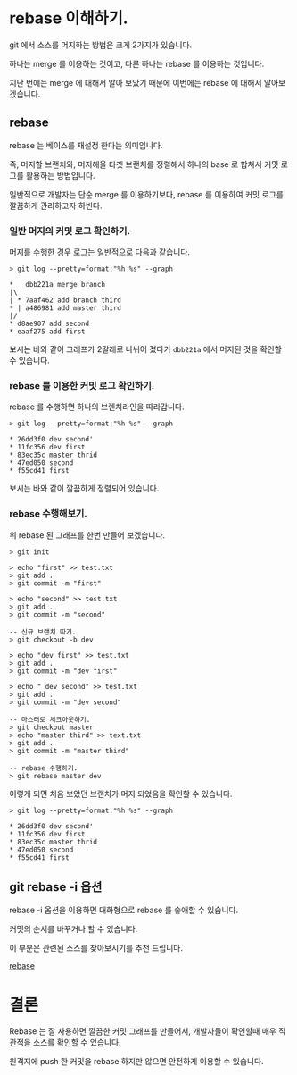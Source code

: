 # rebase 이해하기.

git 에서 소스를 머지하는 방법은 크게 2가지가 있습니다.

하나는 merge 를 이용하는 것이고, 다른 하나는 rebase 를 이용하는 것입니다.

지난 번에는 merge 에 대해서 알아 보았기 때문에 이번에는 rebase 에 대해서 알아보겠습니다.

## rebase

rebase 는 베이스를 재설정 한다는 의미입니다.

즉, 머지할 브랜치와, 머지해올 타겟 브랜치를 정렬해서 하나의 base 로 합쳐서 커밋 로그를 활용하는 방법입니다.

일반적으로 개발자는 단순 merge 를 이용하기보다, rebase 를 이용하여 커밋 로그를 깔끔하게 관리하고자 하빈다.

### 일반 머지의 커밋 로그 확인하기.

머지를 수행한 경우 로그는 일반적으로 다음과 같습니다.

```
> git log --pretty=format:"%h %s" --graph

*   dbb221a merge branch
|\
| * 7aaf462 add branch third
* | a486981 add master third
|/
* d8ae907 add second
* eaaf275 add first
```

보시는 바와 같이 그래프가 2갈래로 나뉘어 졌다가 `dbb221a` 에서 머지된 것을 확인할 수 있습니다.

### rebase 를 이용한 커밋 로그 확인하기.

rebase 를 수행하면 하나의 브렌치라인을 따라갑니다.

```
> git log --pretty=format:"%h %s" --graph

* 26dd3f0 dev second'
* 11fc356 dev first
* 83ec35c master thrid
* 47ed050 second
* f55cd41 first
```

보시는 바와 같이 깔끔하게 정렬되어 있습니다.

### rebase 수행해보기.

위 rebase 된 그래프를 한번 만들어 보겠습니다.

```
> git init

> echo "first" >> test.txt
> git add .
> git commit -m "first"

> echo "second" >> test.txt
> git add .
> git commit -m "second"

-- 신규 브랜치 따기.
> git checkout -b dev

> echo "dev first" >> test.txt
> git add .
> git commit -m "dev first"

> echo " dev second" >> test.txt
> git add .
> git commit -m "dev second"

-- 마스터로 체크아웃하기.
> git checkout master
> echo "master third" >> text.txt
> git add .
> git commit -m "master third"

-- rebase 수행하기.
> git rebase master dev
```

이렇게 되면 처음 보았던 브랜치가 머지 되었음을 확인할 수 있습니다.

```
> git log --pretty=format:"%h %s" --graph

* 26dd3f0 dev second'
* 11fc356 dev first
* 83ec35c master thrid
* 47ed050 second
* f55cd41 first
```

## git rebase -i 옵션

rebase -i 옵션을 이용하면 대화형으로 rebase 를 숳애할 수 있습니다.

커밋의 순서를 바꾸거나 할 수 있습니다.

이 부분은 관련된 소스를 찾아보시기를 추천 드립니다.

[rebase](https://git-scm.com/docs/git-rebase)

# 결론

Rebase 는 잘 사용하면 깔끔한 커밋 그래프를 만들어서, 개발자들이 확인할때 매우 직관적을 소스를 확인할 수 있습니다.

원격지에 push 한 커밋을 rebase 하지만 않으면 안전하게 이용할 수 있습니다.
